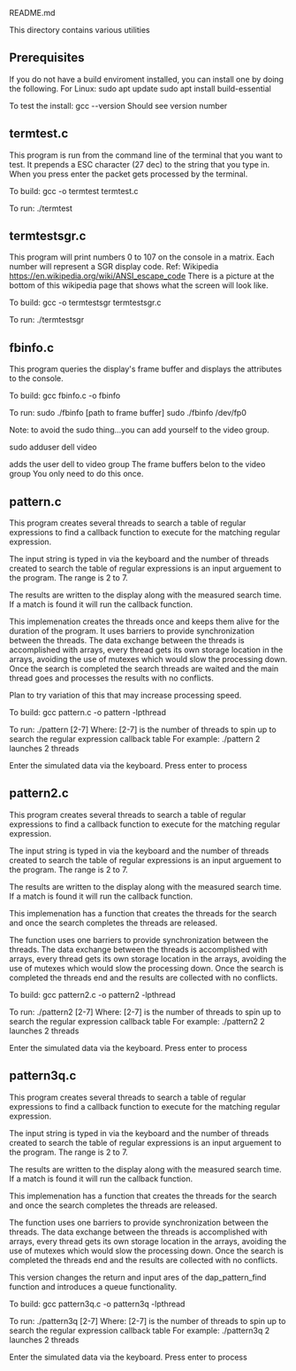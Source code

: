 README.md

This directory contains various utilities

Prerequisites
--------------
If you do not have a build enviroment installed, you can install one by doing the following.
For Linux:
sudo apt update
sudo apt install build-essential

To test the install:
gcc --version
Should see version number


termtest.c
-----------
This program is run from the command line of the terminal that you want to test.
It prepends a ESC character (27 dec) to the string that you type in.
When you press enter the packet gets processed by the terminal.

To build:
gcc -o termtest termtest.c

To run:
./termtest


termtestsgr.c
--------------
This program will print numbers 0 to 107 on the console in a matrix.
Each number will represent a SGR display code.
Ref: Wikipedia
https://en.wikipedia.org/wiki/ANSI_escape_code
There is a picture at the bottom of this wikipedia page that shows what the screen
will look like.

To build:
gcc -o termtestsgr termtestsgr.c

To run:
./termtestsgr


fbinfo.c
----------
This program queries the display's frame buffer and displays the attributes to the console.

To build:
gcc fbinfo.c -o fbinfo

To run:
sudo ./fbinfo [path to frame buffer]
sudo ./fbinfo /dev/fp0

Note: to avoid the sudo thing...you can add yourself to the video group.

sudo adduser dell video

adds the user dell to video group
The frame buffers belon to the video group
You only need to do this once.

pattern.c
----------
This program creates several threads to search a table of regular expressions
to find a callback function to execute for the matching regular expression.

The input string is typed in via the keyboard and the number of threads created
to search the table of regular expressions is an input arguement to the program.
The range is 2 to 7.

The results are written to the display along with the measured search time.
If a match is found it will run the callback function.

This implemenation creates the threads once and keeps them alive for the duration of
the program. It uses barriers to provide synchronization between the threads.
The data exchange between the threads is accomplished with arrays, every thread gets
its own storage location in the arrays, avoiding the use of mutexes which
would slow the processing down.
Once the search is completed the search threads are waited and the main thread
goes and processes the results with no conflicts.

Plan to try variation of this that may increase processing speed.

To build:
gcc pattern.c -o pattern -lpthread

To run:
./pattern [2-7]
Where:
    [2-7] is the number of threads to spin up to search the regular expression callback table
For example:
    ./pattern 2
launches 2 threads

Enter the simulated data via the keyboard. Press enter to process


pattern2.c
--------------
This program creates several threads to search a table of regular expressions
to find a callback function to execute for the matching regular expression.

The input string is typed in via the keyboard and the number of threads created
to search the table of regular expressions is an input arguement to the program.
The range is 2 to 7.

The results are written to the display along with the measured search time.
If a match is found it will run the callback function.

This implemenation has a function that creates the threads for the search and once the 
search completes the threads are released. 

The function uses one barriers to provide synchronization between the threads.
The data exchange between the threads is accomplished with arrays, every thread gets
its own storage location in the arrays, avoiding the use of mutexes which
would slow the processing down. Once the search is completed the threads end and 
the results are collected with no conflicts.

To build:
gcc pattern2.c -o pattern2 -lpthread

To run:
./pattern2 [2-7]
Where:
    [2-7] is the number of threads to spin up to search the regular expression callback table
For example:
    ./pattern2 2
launches 2 threads

Enter the simulated data via the keyboard. Press enter to process


pattern3q.c
------------
This program creates several threads to search a table of regular expressions
to find a callback function to execute for the matching regular expression.

The input string is typed in via the keyboard and the number of threads created
to search the table of regular expressions is an input arguement to the program.
The range is 2 to 7.

The results are written to the display along with the measured search time.
If a match is found it will run the callback function.

This implemenation has a function that creates the threads for the search and once the 
search completes the threads are released. 

The function uses one barriers to provide synchronization between the threads.
The data exchange between the threads is accomplished with arrays, every thread gets
its own storage location in the arrays, avoiding the use of mutexes which
would slow the processing down. Once the search is completed the threads end and 
the results are collected with no conflicts.

This version changes the return and input ares of the dap_pattern_find function and
introduces a queue functionality.

To build:
gcc pattern3q.c -o pattern3q -lpthread

To run:
./pattern3q [2-7]
Where:
    [2-7] is the number of threads to spin up to search the regular expression callback table
For example:
    ./pattern3q 2
launches 2 threads

Enter the simulated data via the keyboard. Press enter to process